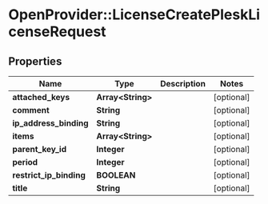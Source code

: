 # OpenProvider::LicenseCreatePleskLicenseRequest

## Properties
Name | Type | Description | Notes
------------ | ------------- | ------------- | -------------
**attached_keys** | **Array&lt;String&gt;** |  | [optional] 
**comment** | **String** |  | [optional] 
**ip_address_binding** | **String** |  | [optional] 
**items** | **Array&lt;String&gt;** |  | [optional] 
**parent_key_id** | **Integer** |  | [optional] 
**period** | **Integer** |  | [optional] 
**restrict_ip_binding** | **BOOLEAN** |  | [optional] 
**title** | **String** |  | [optional] 


